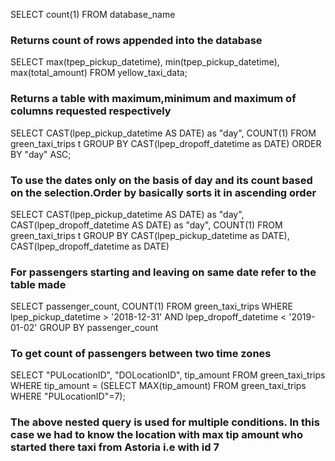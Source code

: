 SELECT count(1) FROM database_name
### Returns count of rows appended into the database

SELECT max(tpep_pickup_datetime), min(tpep_pickup_datetime), max(total_amount) FROM yellow_taxi_data;
### Returns a table with maximum,minimum and maximum of columns requested respectively

SELECT
	CAST(lpep_pickup_datetime AS DATE) as "day",
	COUNT(1)
FROM
	green_taxi_trips t
GROUP BY
	CAST(lpep_dropoff_datetime as DATE)
ORDER BY "day" ASC;

### To use the dates only on the basis of day and its count based on the selection.Order by basically sorts it in ascending order

SELECT
	CAST(lpep_pickup_datetime AS DATE) as "day",
	CAST(lpep_dropoff_datetime AS DATE) as "day",
	COUNT(1)
FROM
	green_taxi_trips t
GROUP BY
	CAST(lpep_pickup_datetime as DATE),
	CAST(lpep_dropoff_datetime as DATE)

### For passengers starting and leaving on same date refer to the table made

SELECT
	passenger_count,
	COUNT(1)
FROM
	green_taxi_trips 
WHERE 
	lpep_pickup_datetime > '2018-12-31' AND lpep_dropoff_datetime < '2019-01-02'
GROUP BY
	passenger_count

### To get count of passengers between two time zones

SELECT 
    "PULocationID",
    "DOLocationID",
    tip_amount
FROM green_taxi_trips
WHERE tip_amount = (SELECT MAX(tip_amount) FROM green_taxi_trips WHERE "PULocationID"=7);

### The above nested query is used for multiple conditions. In this case we had to know the location with max tip amount who started there taxi from Astoria i.e with id 7 